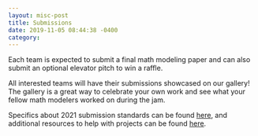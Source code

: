 ```yaml
---
layout: misc-post
title: Submissions
date: 2019-11-05 08:44:38 -0400
category: 
---
```


<p>Each team is expected to submit a final math modeling paper and can also submit an optional elevator pitch to win a raffle.
</p>
<p>All interested teams will have their submissions showcased on our gallery! The gallery is a great way to celebrate your own work and see what your fellow math modelers worked on during the jam.
</p>
<p>Specifics about 2021 submission standards can be found <a href="https://mmmjam.github.io/rules-and-guidelines/#2021-math-jam-rules">here</a>, and additional resources to help with projects can be found <a href="https://mmmjam.github.io/rules-and-guidelines/mmmjam.github.io/resources">here</a>.
</p>